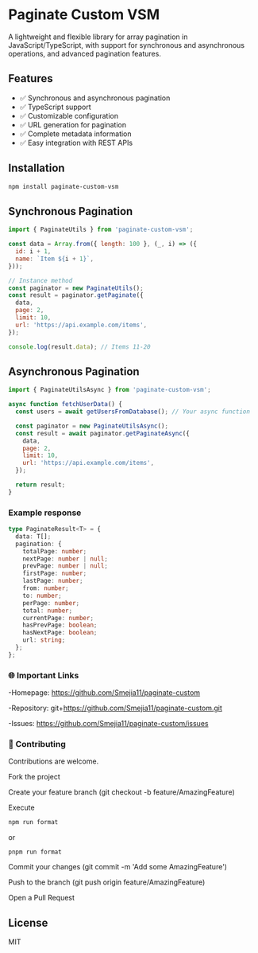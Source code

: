 # Paginate Custom VSM

A lightweight and flexible library for array pagination in JavaScript/TypeScript, with support for synchronous and asynchronous operations, and advanced pagination features.

## Features

- ✅ Synchronous and asynchronous pagination
- ✅ TypeScript support
- ✅ Customizable configuration
- ✅ URL generation for pagination
- ✅ Complete metadata information
- ✅ Easy integration with REST APIs

## Installation

```bash
npm install paginate-custom-vsm
```

## Synchronous Pagination

```js
import { PaginateUtils } from 'paginate-custom-vsm';

const data = Array.from({ length: 100 }, (_, i) => ({
  id: i + 1,
  name: `Item ${i + 1}`,
}));

// Instance method
const paginator = new PaginateUtils();
const result = paginator.getPaginate({
  data,
  page: 2,
  limit: 10,
  url: 'https://api.example.com/items',
});

console.log(result.data); // Items 11-20
```

## Asynchronous Pagination

```js
import { PaginateUtilsAsync } from 'paginate-custom-vsm';

async function fetchUserData() {
  const users = await getUsersFromDatabase(); // Your async function

  const paginator = new PaginateUtilsAsync();
  const result = await paginator.getPaginateAsync({
    data,
    page: 2,
    limit: 10,
    url: 'https://api.example.com/items',
  });

  return result;
}
```

### Example response

```ts
type PaginateResult<T> = {
  data: T[];
  pagination: {
    totalPage: number;
    nextPage: number | null;
    prevPage: number | null;
    firstPage: number;
    lastPage: number;
    from: number;
    to: number;
    perPage: number;
    total: number;
    currentPage: number;
    hasPrevPage: boolean;
    hasNextPage: boolean;
    url: string;
  };
};
```

### 🌐 Important Links

-Homepage: https://github.com/Smejia11/paginate-custom

-Repository: git+https://github.com/Smejia11/paginate-custom.git

-Issues: https://github.com/Smejia11/paginate-custom/issues

### 🤝 Contributing

Contributions are welcome.

Fork the project

Create your feature branch (git checkout -b feature/AmazingFeature)

Execute

```bash
npm run format
```

or

```
pnpm run format
```

Commit your changes (git commit -m 'Add some AmazingFeature')

Push to the branch (git push origin feature/AmazingFeature)

Open a Pull Request

## License

MIT
